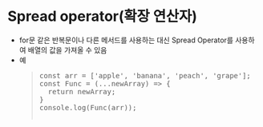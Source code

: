 # Spread operator(확장 연산자)
* for문 같은 반복문이나 다른 메서드를 사용하는 대신 Spread Operator를 사용하여 배열의 값을 가져올 수 있음
* 예
  > <pre>
  > const arr = ['apple', 'banana', 'peach', 'grape'];
  > const Func = (...newArray) => {
  >   return newArray;
  > }
  > console.log(Func(arr));